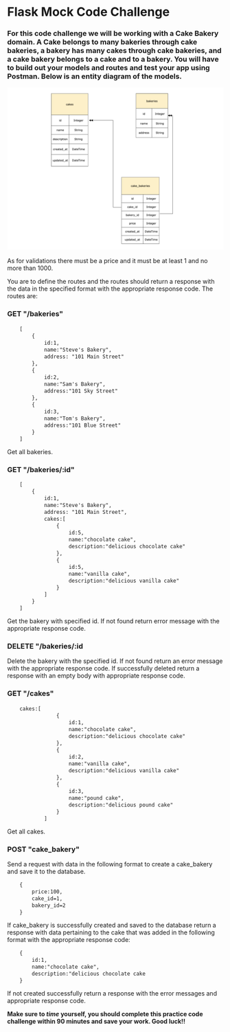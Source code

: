 # Flask Mock Code Challenge

### For this code challenge we will be working with a Cake Bakery domain.  A Cake belongs to many bakeries through cake bakeries, a bakery has many cakes through cake bakeries, and a cake bakery belongs to a cake and to a bakery.  You will have to build out your models and routes and test your app using Postman.  Below is an entity diagram of the models.  
  

!["entity diagram"](./images/Cake-Bakery-Entity-Diagram.svg "Entity Diagram")


As for validations there must be a price and it must be at least 1 and no more than 1000.

You are to define the routes and the routes should return a response with the data in the specified format with the appropriate response code.  The routes are:

### GET "/bakeries"

```
    [
        {
            id:1,
            name:"Steve's Bakery",
            address: "101 Main Street"
        },
        {
            id:2,
            name:"Sam's Bakery",
            address:"101 Sky Street"
        },
        {
            id:3,
            name:"Tom's Bakery",
            address:"101 Blue Street"
        }
    ]

```

Get all bakeries.

### GET "/bakeries/:id"

```
    [
        {
            id:1,
            name:"Steve's Bakery",
            address: "101 Main Street",
            cakes:[
                {
                    id:5,
                    name:"chocolate cake",
                    description:"delicious chocolate cake"
                },
                {
                    id:5,
                    name:"vanilla cake",
                    description:"delicious vanilla cake"
                }
            ]
        }
    ]

```

Get the bakery with specified id.  If not found return error message with the appropriate response code.

### DELETE "/bakeries/:id

Delete the bakery with the specified id. If not found return an error message with the appropriate response code.  If successfully deleted return a response with an empty body with appropriate response code.

### GET "/cakes"

```
    cakes:[
                {
                    id:1,
                    name:"chocolate cake",
                    description:"delicious chocolate cake"
                },
                {
                    id:2,
                    name:"vanilla cake",
                    description:"delicious vanilla cake"
                },
                {
                    id:3,
                    name:"pound cake",
                    description:"delicious pound cake"
                }
            ]
```

Get all cakes.

### POST "cake_bakery"

Send a request with data in the following format to create a cake_bakery and save it to the database.

```
    {
        price:100,
        cake_id=1,
        bakery_id=2
    }
```

If cake_bakery is successfully created and saved to the database return a response with data pertaining to the cake that was added in the following format with the appropriate response code:

```
    {
        id:1,
        name:"chocolate cake",
        description:"delicious chocolate cake
    }
```

If not created successfully return a response with the error messages and appropriate response code.

**Make sure to *time* yourself, you should complete this practice code challenge within 90 minutes and save your work.  Good luck!!**
